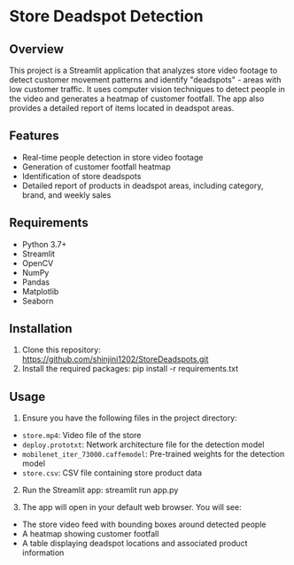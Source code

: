 # Store Deadspot Detection

## Overview
This project is a Streamlit application that analyzes store video footage to detect customer movement patterns and identify "deadspots" - areas with low customer traffic. It uses computer vision techniques to detect people in the video and generates a heatmap of customer footfall. The app also provides a detailed report of items located in deadspot areas.

## Features
- Real-time people detection in store video footage
- Generation of customer footfall heatmap
- Identification of store deadspots
- Detailed report of products in deadspot areas, including category, brand, and weekly sales

## Requirements
- Python 3.7+
- Streamlit
- OpenCV
- NumPy
- Pandas
- Matplotlib
- Seaborn

## Installation
1. Clone this repository:
   https://github.com/shinjini1202/StoreDeadspots.git
2. Install the required packages:
   pip install -r requirements.txt
## Usage
1. Ensure you have the following files in the project directory:
- `store.mp4`: Video file of the store
- `deploy.prototxt`: Network architecture file for the detection model
- `mobilenet_iter_73000.caffemodel`: Pre-trained weights for the detection model
- `store.csv`: CSV file containing store product data

2. Run the Streamlit app:
   streamlit run app.py
   
3. The app will open in your default web browser. You will see:
- The store video feed with bounding boxes around detected people
- A heatmap showing customer footfall
- A table displaying deadspot locations and associated product information
